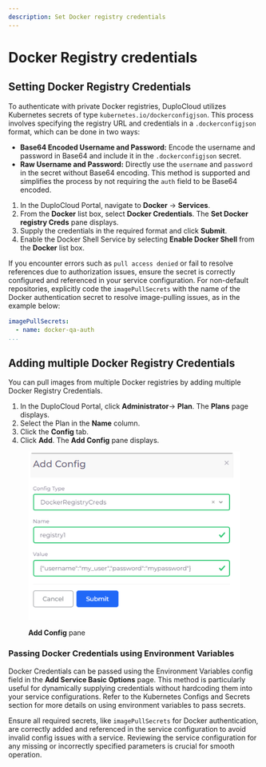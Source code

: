 ```yaml
---
description: Set Docker registry credentials
---
```


# Docker Registry credentials

## Setting Docker Registry Credentials&#x20;

To authenticate with private Docker registries, DuploCloud utilizes Kubernetes secrets of type `kubernetes.io/dockerconfigjson`. This process involves specifying the registry URL and credentials in a `.dockerconfigjson` format, which can be done in two ways:

* **Base64 Encoded Username and Password:** Encode the username and password in Base64 and include it in the `.dockerconfigjson` secret.
* **Raw Username and Password:** Directly use the `username` and `password` in the secret without Base64 encoding. This method is supported and simplifies the process by not requiring the `auth` field to be Base64 encoded.

1. In the DuploCloud Portal, navigate to **Docker** -> **Services**.
2. From the **Docker** list box, select **Docker Credentials**. The **Set Docker registry Creds** pane displays.
3. Supply the credentials in the required format and click **Submit**.
4. Enable the Docker Shell Service by selecting **Enable Docker Shell** from the **Docker** list box.

If you encounter errors such as `pull access denied` or fail to resolve references due to authorization issues, ensure the secret is correctly configured and referenced in your service configuration. For non-default repositories, explicitly code the `imagePullSecrets` with the name of the Docker authentication secret to resolve image-pulling issues, as in the example below:

```yaml
imagePullSecrets:
  - name: docker-qa-auth
...
```

## Adding multiple Docker Registry Credentials

You can pull images from multiple Docker registries by adding multiple Docker Registry Credentials.

1. In the DuploCloud Portal, click **Administrator**-> **Plan**. The **Plans** page displays. &#x20;
2. Select the Plan in the **Name** column.
3. Click the **Config** tab.
4. Click **Add**. The **Add Config** pane displays.

<div align="left">

<figure><img src="../../../.gitbook/assets/aws_add_config.png" alt=""><figcaption><p><strong>Add Config</strong> pane</p></figcaption></figure>

</div>

### Passing Docker Credentials using Environment Variables

Docker Credentials can be passed using the Environment Variables config field in the **Add Service Basic Options** page. This method is particularly useful for dynamically supplying credentials without hardcoding them into your service configurations. Refer to the Kubernetes Configs and Secrets section for more details on using environment variables to pass secrets.

Ensure all required secrets, like `imagePullSecrets` for Docker authentication, are correctly added and referenced in the service configuration to avoid invalid config issues with a service. Reviewing the service configuration for any missing or incorrectly specified parameters is crucial for smooth operation.
